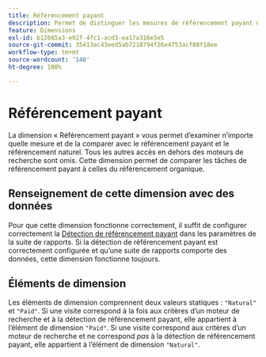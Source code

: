```yaml
---
title: Référencement payant
description: Permet de distinguer les mesures de référencement payant des mesures de référencement naturel.
feature: Dimensions
exl-id: b12665a3-e92f-4fc1-acd3-ea17a316e5e5
source-git-commit: 35413ac43eed5ab7218794f26e4753acf08f18ee
workflow-type: tm+mt
source-wordcount: '148'
ht-degree: 100%

---
```


# Référencement payant

La dimension « Référencement payant » vous permet d’examiner n’importe quelle mesure et de la comparer avec le référencement payant et le référencement naturel. Tous les autres accès en dehors des moteurs de recherche sont omis. Cette dimension permet de comparer les tâches de référencement payant à celles du référencement organique.

## Renseignement de cette dimension avec des données

Pour que cette dimension fonctionne correctement, il suffit de configurer correctement la [Détection de référencement payant](/help/admin/admin/paid-search-detection/paid-search-detection.md) dans les paramètres de la suite de rapports. Si la détection de référencement payant est correctement configurée et qu’une suite de rapports comporte des données, cette dimension fonctionne toujours.

## Éléments de dimension

Les éléments de dimension comprennent deux valeurs statiques : `"Natural"` et `"Paid"`. Si une visite correspond à la fois aux critères d’un moteur de recherche et à la détection de référencement payant, elle appartient à l’élément de dimension `"Paid"`. Si une visite correspond aux critères d’un moteur de recherche et ne correspond *pas* à la détection de référencement payant, elle appartient à l’élément de dimension `"Natural"`.
